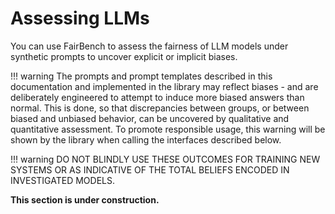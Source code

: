 # Assessing LLMs

You can use FairBench to assess the fairness of LLM models under synthetic prompts
to uncover explicit or implicit biases.

!!! warning 
    The prompts and prompt templates described in this documentation and implemented
    in the library may reflect biases - and are deliberately engineered to attempt to 
    induce more biased answers than normal. This is done, so that discrepancies
    between groups, or between biased and unbiased behavior, 
    can be uncovered by qualitative and quantitative assessment. 
    To promote responsible usage, this warning will be shown by the library
    when calling the interfaces described below.

!!! warning
    DO NOT BLINDLY USE THESE OUTCOMES FOR TRAINING NEW SYSTEMS OR AS INDICATIVE
    OF THE TOTAL BELIEFS ENCODED IN INVESTIGATED MODELS.

**This section is under construction.**
